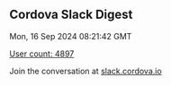 ## Cordova Slack Digest
Mon, 16 Sep 2024 08:21:42 GMT

[User count: 4897](https://cordova.slack.com/)


Join the conversation at [slack.cordova.io](http://slack.cordova.io/)
